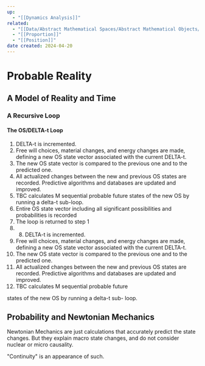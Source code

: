 ```yaml
---
up:
  - "[[Dynamics Analysis]]"
related:
  - "[[Data/Abstract Mathematical Spaces/Abstract Mathematical Objects/Measurement]]"
  - "[[Proportion]]"
  - "[[Position]]"
date created: 2024-04-20
---
```

# Probable Reality

## A Model of Reality and Time

### A Recursive Loop
#### The OS/DELTA-t Loop
1. DELTA-t is incremented.
2. Free will choices, material changes, and energy changes are
made, defining a new OS state vector associated with the current
DELTA-t.
3. The new OS state vector is compared to the previous one and to
the predicted one.
4. All actualized changes between the new and previous OS states
are recorded. Predictive algorithms and databases are updated
and improved.
5. TBC calculates M sequential probable future states of the new
OS by running a delta-t sub-loop.
6. Entire OS state vector including all significant possibilities and
probabilities is recorded
7. The loop is returned to step 1
8. 8. DELTA-t is incremented.
9. Free will choices, material changes, and energy
changes are made, defining a new OS state vector
associated with the current DELTA-t.
10. The new OS state vector is compared to the
previous one and to the predicted one.
11. All actualized changes between the new and
previous OS states are recorded. Predictive
algorithms and databases are updated and
improved.
12. TBC calculates M sequential probable future

states of the new OS by running a delta-t sub-
loop.
## Probability and Newtonian Mechanics
Newtonian Mechanics are just calculations that accurately predict the state changes. 
	But they explain macro state changes, and do not consider nuclear or micro causality. 

"Continuity" is an appearance of such.